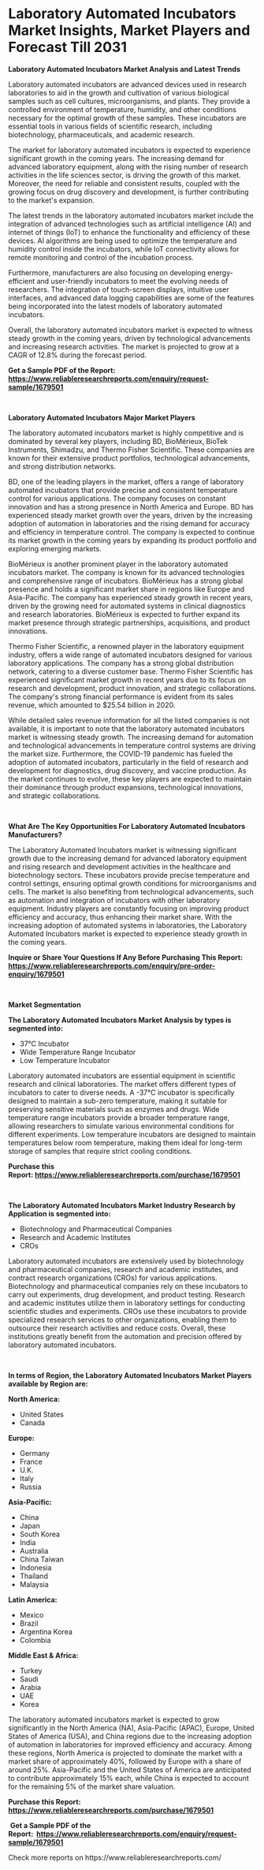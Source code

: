 <p><h1>Laboratory Automated Incubators Market Insights, Market Players and Forecast Till 2031</h1></p><p><strong>Laboratory Automated Incubators Market Analysis and Latest Trends</strong></p>
<p><p>Laboratory automated incubators are advanced devices used in research laboratories to aid in the growth and cultivation of various biological samples such as cell cultures, microorganisms, and plants. They provide a controlled environment of temperature, humidity, and other conditions necessary for the optimal growth of these samples. These incubators are essential tools in various fields of scientific research, including biotechnology, pharmaceuticals, and academic research.</p><p>The market for laboratory automated incubators is expected to experience significant growth in the coming years. The increasing demand for advanced laboratory equipment, along with the rising number of research activities in the life sciences sector, is driving the growth of this market. Moreover, the need for reliable and consistent results, coupled with the growing focus on drug discovery and development, is further contributing to the market's expansion.</p><p>The latest trends in the laboratory automated incubators market include the integration of advanced technologies such as artificial intelligence (AI) and internet of things (IoT) to enhance the functionality and efficiency of these devices. AI algorithms are being used to optimize the temperature and humidity control inside the incubators, while IoT connectivity allows for remote monitoring and control of the incubation process.</p><p>Furthermore, manufacturers are also focusing on developing energy-efficient and user-friendly incubators to meet the evolving needs of researchers. The integration of touch-screen displays, intuitive user interfaces, and advanced data logging capabilities are some of the features being incorporated into the latest models of laboratory automated incubators.</p><p>Overall, the laboratory automated incubators market is expected to witness steady growth in the coming years, driven by technological advancements and increasing research activities. The market is projected to grow at a CAGR of 12.8% during the forecast period.</p></p>
<p><strong>Get a Sample PDF of the Report:&nbsp; <a href="https://www.reliableresearchreports.com/enquiry/request-sample/1679501">https://www.reliableresearchreports.com/enquiry/request-sample/1679501</a></strong></p>
<p>&nbsp;</p>
<p><strong>Laboratory Automated Incubators Major Market Players</strong></p>
<p><p>The laboratory automated incubators market is highly competitive and is dominated by several key players, including BD, BioMérieux, BioTek Instruments, Shimadzu, and Thermo Fisher Scientific. These companies are known for their extensive product portfolios, technological advancements, and strong distribution networks.</p><p>BD, one of the leading players in the market, offers a range of laboratory automated incubators that provide precise and consistent temperature control for various applications. The company focuses on constant innovation and has a strong presence in North America and Europe. BD has experienced steady market growth over the years, driven by the increasing adoption of automation in laboratories and the rising demand for accuracy and efficiency in temperature control. The company is expected to continue its market growth in the coming years by expanding its product portfolio and exploring emerging markets.</p><p>BioMérieux is another prominent player in the laboratory automated incubators market. The company is known for its advanced technologies and comprehensive range of incubators. BioMérieux has a strong global presence and holds a significant market share in regions like Europe and Asia-Pacific. The company has experienced steady growth in recent years, driven by the growing need for automated systems in clinical diagnostics and research laboratories. BioMérieux is expected to further expand its market presence through strategic partnerships, acquisitions, and product innovations.</p><p>Thermo Fisher Scientific, a renowned player in the laboratory equipment industry, offers a wide range of automated incubators designed for various laboratory applications. The company has a strong global distribution network, catering to a diverse customer base. Thermo Fisher Scientific has experienced significant market growth in recent years due to its focus on research and development, product innovation, and strategic collaborations. The company's strong financial performance is evident from its sales revenue, which amounted to $25.54 billion in 2020.</p><p>While detailed sales revenue information for all the listed companies is not available, it is important to note that the laboratory automated incubators market is witnessing steady growth. The increasing demand for automation and technological advancements in temperature control systems are driving the market size. Furthermore, the COVID-19 pandemic has fueled the adoption of automated incubators, particularly in the field of research and development for diagnostics, drug discovery, and vaccine production. As the market continues to evolve, these key players are expected to maintain their dominance through product expansions, technological innovations, and strategic collaborations.</p></p>
<p>&nbsp;</p>
<p><strong>What Are The Key Opportunities For Laboratory Automated Incubators Manufacturers?</strong></p>
<p><p>The Laboratory Automated Incubators market is witnessing significant growth due to the increasing demand for advanced laboratory equipment and rising research and development activities in the healthcare and biotechnology sectors. These incubators provide precise temperature and control settings, ensuring optimal growth conditions for microorganisms and cells. The market is also benefiting from technological advancements, such as automation and integration of incubators with other laboratory equipment. Industry players are constantly focusing on improving product efficiency and accuracy, thus enhancing their market share. With the increasing adoption of automated systems in laboratories, the Laboratory Automated Incubators market is expected to experience steady growth in the coming years.</p></p>
<p><strong>Inquire or Share Your Questions If Any Before Purchasing This Report: <a href="https://www.reliableresearchreports.com/enquiry/pre-order-enquiry/1679501">https://www.reliableresearchreports.com/enquiry/pre-order-enquiry/1679501</a></strong></p>
<p>&nbsp;</p>
<p><strong>Market Segmentation</strong></p>
<p><strong>The Laboratory Automated Incubators Market Analysis by types is segmented into:</strong></p>
<p><ul><li>37°C Incubator</li><li>Wide Temperature Range Incubator</li><li>Low Temperature Incubator</li></ul></p>
<p><p>Laboratory automated incubators are essential equipment in scientific research and clinical laboratories. The market offers different types of incubators to cater to diverse needs. A -37°C incubator is specifically designed to maintain a sub-zero temperature, making it suitable for preserving sensitive materials such as enzymes and drugs. Wide temperature range incubators provide a broader temperature range, allowing researchers to simulate various environmental conditions for different experiments. Low temperature incubators are designed to maintain temperatures below room temperature, making them ideal for long-term storage of samples that require strict cooling conditions.</p></p>
<p><strong>Purchase this Report:&nbsp;<a href="https://www.reliableresearchreports.com/purchase/1679501">https://www.reliableresearchreports.com/purchase/1679501</a></strong></p>
<p>&nbsp;</p>
<p><strong>The Laboratory Automated Incubators Market Industry Research by Application is segmented into:</strong></p>
<p><ul><li>Biotechnology and Pharmaceutical Companies</li><li>Research and Academic Institutes</li><li>CROs</li></ul></p>
<p><p>Laboratory automated incubators are extensively used by biotechnology and pharmaceutical companies, research and academic institutes, and contract research organizations (CROs) for various applications. Biotechnology and pharmaceutical companies rely on these incubators to carry out experiments, drug development, and product testing. Research and academic institutes utilize them in laboratory settings for conducting scientific studies and experiments. CROs use these incubators to provide specialized research services to other organizations, enabling them to outsource their research activities and reduce costs. Overall, these institutions greatly benefit from the automation and precision offered by laboratory automated incubators.</p></p>
<p>&nbsp;</p>
<p><strong>In terms of Region, the Laboratory Automated Incubators Market Players available by Region are:</strong></p>
<p>
    <p> <strong> North America: </strong>
        <ul>
            <li>United States</li>
            <li>Canada</li>
        </ul>
        </p> 
    <p> <strong> Europe: </strong>
        <ul>
            <li>Germany</li>
            <li>France</li>
            <li>U.K.</li>
            <li>Italy</li>
            <li>Russia</li>
        </ul>
        </p> 
    <p> <strong> Asia-Pacific: </strong>
        <ul>
            <li>China</li>
            <li>Japan</li>
            <li>South Korea</li>
            <li>India</li>
            <li>Australia</li>
            <li>China Taiwan</li>
            <li>Indonesia</li>
            <li>Thailand</li>
            <li>Malaysia</li>
        </ul>
        </p> 
    <p> <strong> Latin America: </strong>
        <ul>
            <li>Mexico</li>
            <li>Brazil</li>
            <li>Argentina Korea</li>
            <li>Colombia</li>
        </ul>
        </p> 
    <p> <strong> Middle East & Africa: </strong>
        <ul>
            <li>Turkey</li>
            <li>Saudi</li>
            <li>Arabia</li>
            <li>UAE</li>
            <li>Korea</li>
        </ul>
    </p>
    </p>
<p><p>The laboratory automated incubators market is expected to grow significantly in the North America (NA), Asia-Pacific (APAC), Europe, United States of America (USA), and China regions due to the increasing adoption of automation in laboratories for improved efficiency and accuracy. Among these regions, North America is projected to dominate the market with a market share of approximately 40%, followed by Europe with a share of around 25%. Asia-Pacific and the United States of America are anticipated to contribute approximately 15% each, while China is expected to account for the remaining 5% of the market share valuation.</p></p>
<p><strong>Purchase this Report: <a href="https://www.reliableresearchreports.com/purchase/1679501">https://www.reliableresearchreports.com/purchase/1679501</a></strong></p>
<p>&nbsp;<strong>Get a Sample PDF of the Report:&nbsp;&nbsp;<a href="https://www.reliableresearchreports.com/enquiry/request-sample/1679501">https://www.reliableresearchreports.com/enquiry/request-sample/1679501</a></strong></p>
<p><strong></strong></p>
<p>Check more reports on https://www.reliableresearchreports.com/</p>
